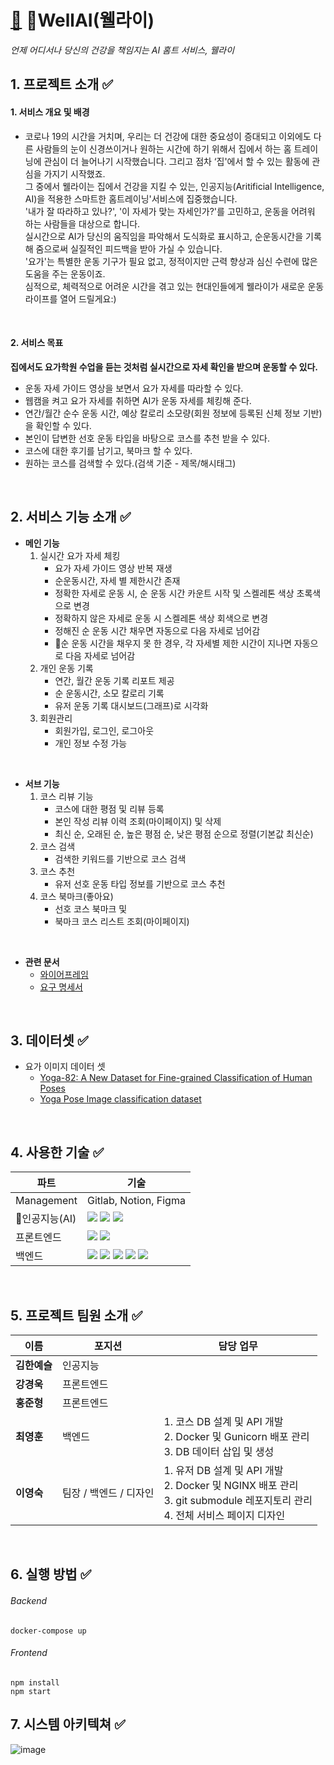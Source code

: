 # [🧘](https://emojipedia.org/yoga/) WellAI(웰라이)
  *언제 어디서나 당신의 건강을 책임지는 AI 홈트 서비스, 웰라이*


## 1. 프로젝트 소개 ✅
#### 1. 서비스 개요 및 배경 <br>
- 코로나 19의 시간을 거치며, 우리는 더 건강에 대한 중요성이 증대되고 이외에도 다른 사람들의 눈이 신경쓰이거나 원하는 시간에 하기 위해서 집에서 하는 홈 트레이닝에 관심이 더 늘어나기 시작했습니다. 
그리고 점차 ‘집'에서 할 수 있는 활동에 관심을 가지기 시작했죠.   
그 중에서 웰라이는 집에서 건강을 지킬 수 있는, 인공지능(Aritificial Intelligence, AI)을 적용한 스마트한 홈트레이닝'서비스에 집중했습니다.   
'내가 잘 따라하고 있나?', '이 자세가 맞는 자세인가?'를 고민하고, 운동을 어려워 하는 사람들을 대상으로 합니다.   
실시간으로 AI가 당신의 움직임을 파악해서 도식화로 표시하고, 순운동시간을 기록해 줌으로써 실질적인 피드백을 받아 가실 수 있습니다.   
'요가'는 특별한 운동 기구가 필요 없고, 정적이지만 근력 향상과 심신 수련에 많은 도움을 주는 운동이죠.   
심적으로, 체력적으로 어려운 시간을 겪고 있는 현대인들에게 웰라이가 새로운 운동 라이프를 열어 드릴게요:)

<br>

#### 2. 서비스 목표 
**집에서도 요가학원 수업을 듣는 것처럼 실시간으로 자세 확인을 받으며 운동할 수 있다.**
- 운동 자세 가이드 영상을 보면서 요가 자세를 따라할 수 있다.
- 웹캠을 켜고 요가 자세를 취하면 AI가 운동 자세를 체킹해 준다.
- 연간/월간 순수 운동 시간, 예상 칼로리 소모량(회원 정보에 등록된 신체 정보 기반)을 확인할 수 있다.
- 본인이 답변한 선호 운동 타입을 바탕으로 코스를 추천 받을 수 있다.
- 코스에 대한 후기를 남기고, 북마크 할 수 있다.
- 원하는 코스를 검색할 수 있다.(검색 기준 - 제목/해시태그)

<br>

## 2. 서비스 기능 소개 ✅
- **메인 기능**
  1. 실시간 요가 자세 체킹
      - 요가 자세 가이드 영상 반복 재생
      - 순운동시간, 자세 별 제한시간 존재
      - 정확한 자세로 운동 시, 순 운동 시간 카운트 시작 및 스켈레톤 색상 초록색으로 변경
      - 정확하지 않은 자세로 운동 시 스켈레톤 색상 회색으로 변경
      - 정해진 순 운동 시간 채우면 자동으로 다음 자세로 넘어감
      - 순 운동 시간을 채우지 못 한 경우, 각 자세별 제한 시간이 지나면 자동으로 다음 자세로 넘어감
    2. 개인 운동 기록
        - 연간, 월간 운동 기록 리포트 제공
        - 순 운동시간, 소모 칼로리 기록
        - 유저 운동 기록 대시보드(그래프)로 시각화
    3. 회원관리
        - 회원가입, 로그인, 로그아웃
        - 개인 정보 수정 가능

<br>

- **서브 기능**
    1. 코스 리뷰 기능
        - 코스에 대한 평점 및 리뷰 등록
        - 본인 작성 리뷰 이력 조회(마이페이지) 및 삭제
        - 최신 순, 오래된 순, 높은 평점 순, 낮은 평점 순으로 정렬(기본값 최신순)
    2. 코스 검색
        - 검색한 키워드를 기반으로 코스 검색
    3. 코스 추천
        - 유저 선호 운동 타입 정보를 기반으로 코스 추천
    4. 코스 북마크(좋아요)
        - 선호 코스 북마크 및
        - 북마크 코스 리스트 조회(마이페이지)

<br>

- **관련 문서**
  - [와이어프레임](https://www.figma.com/file/0FC6VjrVkBBflLS2iMMo8U/확정본)
  - [요구 명세서](https://unruly-space-e0e.notion.site/a1fd4e5741974262860677ff806af234)

<br>

## 3. 데이터셋 ✅
- 요가 이미지 데이터 셋
  - [Yoga-82: A New Dataset for Fine-grained Classification of Human Poses](https://arxiv.org/abs/2004.10362)
  - [Yoga Pose Image classification dataset](https://www.kaggle.com/shrutisaxena/yoga-pose-image-classification-dataset)

<br>

## 4. 사용한 기술 ✅
| 파트 | 기술 |
| ------ | ------ |
| Management | Gitlab, Notion, Figma |
| 인공지능(AI) | <img src="https://img.shields.io/badge/TensorFlow-FF6F00?style=flat-square&logo=TensorFlow&logoColor=white"/></a> <img src="https://img.shields.io/badge/OpenCV-5C3EE8?style=flat-square&logo=OpenCV&logoColor=white"/></a> <img src="https://img.shields.io/badge/pandas-150458?style=flat-square&logo=pandas&logoColor=white"/></a>|
| 프론트엔드 | <img src="https://img.shields.io/badge/React-61DAFB?style=flat-square&logo=React&logoColor=white"/></a> <img src="https://shields.io/badge/TypeScript-3178C6?logo=TypeScript&logoColor=FFF&style=flat-square"/></a>|
| 백엔드  | <img src="https://img.shields.io/badge/Django-092E20?style=flat-square&logo=Django&logoColor=white"></a> <img src="https://img.shields.io/badge/PostgreSQL-4169E1?style=flat-square&logo=PostgreSQL&logoColor=white"/></a> <img src="https://img.shields.io/badge/Gunicorn-499848?style=flat-square&logo=Gunicorn&logoColor=white"/></a> <img src="https://img.shields.io/badge/Nginx-009639?style=flat-square&logo=Nginx&logoColor=white"/></a> <img src="https://img.shields.io/badge/Docker-2496ED?style=flat-square&logo=Docker&logoColor=white"/></a> |

<br>

## 5. 프로젝트 팀원 소개 ✅
| 이름 | 포지션 | 담당 업무 |
| ------ | ------ | ------ |
| **김한예슬** | 인공지능 | |
| **강경욱** | 프론트엔드 | |
| **홍준형** | 프론트엔드 | |
| **최영훈** | 백엔드 | 1. 코스 DB 설계 및 API 개발 <br> 2. Docker 및 Gunicorn 배포 관리<br> 3. DB 데이터 삽입 및 생성|
| **이영숙** | 팀장 / 백엔드 / 디자인 | 1. 유저 DB 설계 및 API 개발<br> 2. Docker 및 NGINX 배포 관리<br> 3. git submodule 레포지토리 관리<br> 4. 전체 서비스 페이지 디자인 <br>  |


<br>


## 6. 실행 방법 ✅
###### Backend
```
docker-compose up
```
###### Frontend
```
npm install
npm start
```

## 7. 시스템 아키텍쳐 ✅
![image](uploads/cfb6449d1adac50e4ba2198d907fa544/image.png)
